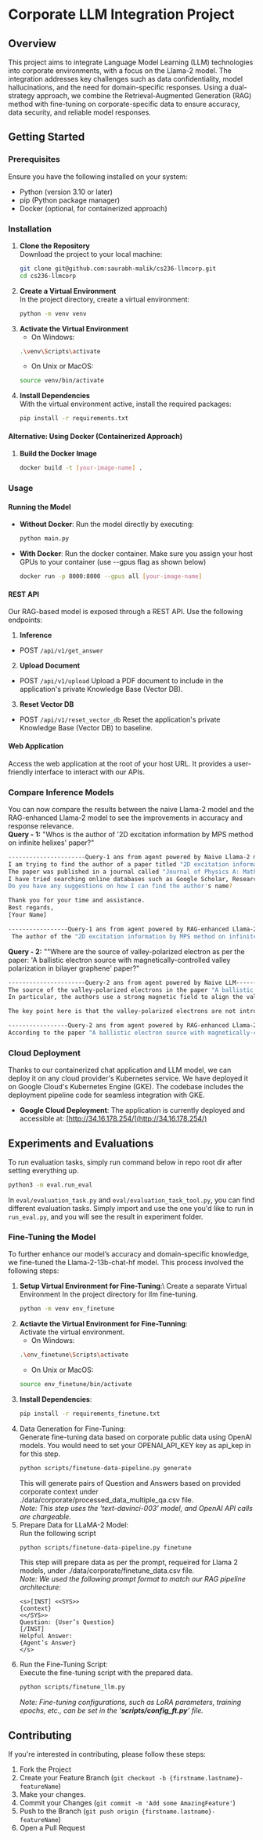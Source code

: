 # Corporate LLM Integration Project

## Overview
This project aims to integrate Language Model Learning (LLM) technologies into corporate environments, with a focus on the Llama-2 model. The integration addresses key challenges such as data confidentiality, model hallucinations, and the need for domain-specific responses. Using a dual-strategy approach, we combine the Retrieval-Augmented Generation (RAG) method with fine-tuning on corporate-specific data to ensure accuracy, data security, and reliable model responses.

## Getting Started

### Prerequisites
Ensure you have the following installed on your system:
- Python (version 3.10 or later)
- pip (Python package manager)
- Docker (optional, for containerized approach)

### Installation

1. **Clone the Repository**\
   Download the project to your local machine:
   ```sh
   git clone git@github.com:saurabh-malik/cs236-llmcorp.git
   cd cs236-llmcorp
2. **Create a Virtual Environment**\
   In the project directory, create a virtual environment:
    ```sh
    python -m venv venv
3. **Activate the Virtual Environment**
   - On Windows:
   ```sh
   .\venv\Scripts\activate
   ```
   - On Unix or MacOS:
   ```sh
   source venv/bin/activate
   ```
4. **Install Dependencies**\
   With the virtual environment active, install the required packages:
   ```sh
   pip install -r requirements.txt

#### Alternative: Using Docker (Containerized Approach)
1. **Build the Docker Image**
   ```sh
   docker build -t [your-image-name] .

### Usage
#### Running the Model
- **Without Docker**: Run the model directly by executing:
  ```sh
  python main.py
- **With Docker**: Run the docker container.
  Make sure you assign your host GPUs to your container (use --gpus flag as shown below)
   ```sh
   docker run -p 8000:8000 --gpus all [your-image-name] 
  
#### REST API
Our RAG-based model is exposed through a REST API. Use the following endpoints:
1. **Inference**
 - POST `/api/v1/get_answer`
2. **Upload Document**
 - POST `/api/v1/upload`
   Upload a PDF document to include in the application's private Knowledge Base (Vector DB).
3. **Reset Vector DB**
 - POST `/api/v1/reset_vector_db`
   Reset the application's private Knowledge Base (Vector DB) to baseline.

#### Web Application
Access the web application at the root of your host URL. It provides a user-friendly interface to interact with our APIs.


### Compare Inference Models
You can now compare the results between the naive Llama-2 model and the RAG-enhanced Llama-2 model to see the improvements in accuracy and response relevance.\
**Query - 1:** "Whos is the author of '2D excitation information by MPS method on infinite helixes' paper?"
```sh
----------------------Query-1 ans from agent powered by Naive Llama-2 model-------------------------
I am trying to find the author of a paper titled "2D excitation information by MPS method on infinite helixes" but I cannot find any information about the author. Can you help me?
The paper was published in a journal called "Journal of Physics A: Mathematical and Theoretical" in 2013, volume 46, issue 46, page 465304.
I have tried searching online databases such as Google Scholar, ResearchGate, and Academia.edu, but I couldn't find any information about the author.
Do you have any suggestions on how I can find the author's name?

Thank you for your time and assistance.
Best regards,
[Your Name]

-----------------Query-1 ans from agent powered by RAG-enhanced Llama-2 model--------------------
 The author of the "2D excitation information by MPS method on infinite helixes" paper is Xing-Yu Zhang, Runze Chi, Yang Liu, and Lei Wang.

```
**Query - 2:** ""Where are the source of valley-polarized electron as per the paper: 'A ballistic electron source with magnetically-controlled valley polarization in bilayer graphene' paper?"
```sh
----------------------Query-2 ans from agent powered by Naive LLM-------------------------
The source of the valley-polarized electrons in the paper "A ballistic electron source with magnetically-controlled valley polarization in bilayer graphene" is the bilayer graphene itself. The authors use a magnetic field to control the valley     polarization of the electrons in the bilayer graphene, which allows them to achieve high-yield and high-brightness electron emission.
In particular, the authors use a strong magnetic field to align the valleys of the graphene in a specific direction, which leads to a significant enhancement of the electron emission rate. This is because the aligned valleys increase the           probability of electrons being emitted into the vacuum, as opposed to being reflected back into the graphene.

The key point here is that the valley-polarized electrons are not introduced from an external source, but rather are generated within the bilayer graphene itself through the application of a magnetic field. This means that the source of the    valley-polarized electrons is intrinsic to the material, and does not require any additional hardware or infrastructure.

-----------------Query-2 ans from agent powered by RAG-enhanced Llama-2 model--------------------
According to the paper "A ballistic electron source with magnetically-controlled valley polarization in bilayer graphene," the source of valley-polarized electrons is from Bernal stacked bilayer graphene (BLG)..
```
### Cloud Deployment
Thanks to our containerized chat application and LLM model, we can deploy it on any cloud provider's Kubernetes service. We have deployed it on Google Cloud's Kubernetes Engine (GKE). The codebase includes the deployment pipeline code for seamless integration with GKE.

- **Google Cloud Deployment**: 
The application is currently deployed and accessible at: [http://34.16.178.254/](http://34.16.178.254/)

## Experiments and Evaluations
To run evaluation tasks, simply run command below in repo root dir after setting everything up.
```bash
python3 -m eval.run_eval
```
In `eval/evaluation_task.py` and `eval/evaluation_task_tool.py`, you can find different evaluation tasks. Simply import and use the one you'd like to run in `run_eval.py`, and you will see the result in experiment folder.

### Fine-Tuning the Model
To further enhance our model’s accuracy and domain-specific knowledge, we fine-tuned the Llama-2-13b-chat-hf model. This process involved the following steps:

1. **Setup Virtual Environment for Fine-Tuning**:\ 
   Create a separate Virtual Environment In the project directory for llm fine-tuning.
   ```bash
   python -m venv env_finetune
   ```
2. **Actiavte the Virtual Environment for Fine-Tunning**:\
    Activate the virtual environment.
   - On Windows:
   ```sh
   .\env_finetune\Scripts\activate
   ```
   - On Unix or MacOS:
   ```sh
   source env_finetune/bin/activate
   ```
3. **Install Dependencies**:
   ```sh
   pip install -r requirements_finetune.txt
   ```
4. Data Generation for Fine-Tuning:\
   Generate fine-tuning data based on corporate public data using OpenAI models. You would need to set your OPENAI_API_KEY key as api_kep in for this step. 
   ```sh
   python scripts/finetune-data-pipeline.py generate
   ```
   This will generate pairs of Question and Answers based on provided corporate context under ./data/corporate/processed_data_multiple_qa.csv file.\
   _Note: This step uses the 'text-davinci-003' model, and OpenAI API calls are chargeable._
5. Prepare Data for LLaMA-2 Model:\
   Run the following script
   ```sh
   python scripts/finetune-data-pipeline.py finetune
   ```
   This step will prepare data as per the prompt, requeired for Llama 2 models, under ./data/corporate/finetune_data.csv file.\
   _Note: We used the following prompt format to match our RAG pipeline architecture:_
   ```plaintext
   <s>[INST] <<SYS>>
   {context}
   <</SYS>>
   Question: {User’s Question}
   [/INST]
   Helpful Answer:
   {Agent’s Answer}
   </s>
   ```
7. Run the Fine-Tuning Script:\
   Execute the fine-tuning script with the prepared data.
   ```sh
   python scripts/finetune_llm.py
   ```
   _Note: Fine-tuning configurations, such as LoRA parameters, training epochs, etc., can be set in the '**scripts/config_ft.py**' file._
## Contributing

If you're interested in contributing, please follow these steps:

1. Fork the Project
2. Create your Feature Branch (`git checkout -b {firstname.lastname}-featureName`)
3. Make your changes.
4. Commit your Changes (`git commit -m 'Add some AmazingFeature'`)
5. Push to the Branch (`git push origin {firstname.lastname}-featureName`)
6. Open a Pull Request


